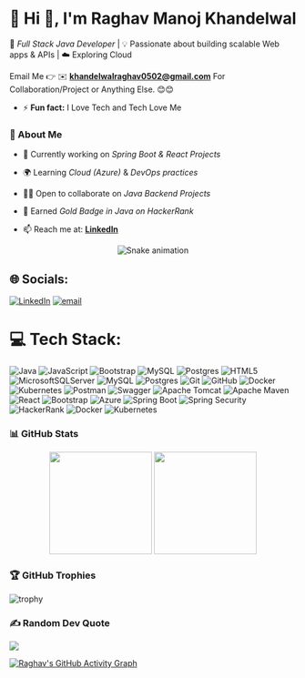 # 💫 Hi 👋, I'm Raghav Manoj Khandelwal
🚀 *Full Stack Java Developer* | 💡 Passionate about building scalable Web apps & APIs | ☁️ Exploring Cloud

Email Me 👉 ✉️ **khandelwalraghav0502@gmail.com** For Collaboration/Project or Anything Else. 😊😊

- ⚡ **Fun fact:** I Love Tech and Tech Love Me

### 🌱 About Me  
- 🔭 Currently working on *Spring Boot & React Projects*  
- 🌍 Learning *Cloud (Azure)* & *DevOps practices*  
- 🧑‍💻 Open to collaborate on *Java Backend Projects*
- 🏅 Earned *Gold Badge in Java on HackerRank*  
- 📫 Reach me at: **[LinkedIn](https://www.linkedin.com/in/raghav-khandelwal-90292a209?utm_source=share&utm_campaign=share_via&utm_content=profile&utm_medium=ios_app)**

  <!-- Snake Game Repo View -->

<div align="center">
  <img src="https://profile-readme-generator.com/assets/snake.svg" alt="Snake animation" />
</div>


## 🌐 Socials:
[![LinkedIn](https://img.shields.io/badge/LinkedIn-%230077B5.svg?logo=linkedin&logoColor=white)](https://linkedin.com/in/raghav-khandelwal-90292a209) [![email](https://img.shields.io/badge/Email-D14836?logo=gmail&logoColor=white)](mailto:khandelwalraghav0502@gmail.com) 

# 💻 Tech Stack:
![Java](https://img.shields.io/badge/java-%23ED8B00.svg?style=for-the-badge&logo=openjdk&logoColor=white) ![JavaScript](https://img.shields.io/badge/javascript-%23323330.svg?style=for-the-badge&logo=javascript&logoColor=%23F7DF1E) ![Bootstrap](https://img.shields.io/badge/bootstrap-%238511FA.svg?style=for-the-badge&logo=bootstrap&logoColor=white) ![MySQL](https://img.shields.io/badge/mysql-4479A1.svg?style=for-the-badge&logo=mysql&logoColor=white) ![Postgres](https://img.shields.io/badge/postgres-%23316192.svg?style=for-the-badge&logo=postgresql&logoColor=white) ![HTML5](https://img.shields.io/badge/html5-%23E34F26.svg?style=for-the-badge&logo=html5&logoColor=white) ![MicrosoftSQLServer](https://img.shields.io/badge/Microsoft%20SQL%20Server-CC2927?style=for-the-badge&logo=microsoft%20sql%20server&logoColor=white) ![MySQL](https://img.shields.io/badge/mysql-4479A1.svg?style=for-the-badge&logo=mysql&logoColor=white) ![Postgres](https://img.shields.io/badge/postgres-%23316192.svg?style=for-the-badge&logo=postgresql&logoColor=white) ![Git](https://img.shields.io/badge/git-%23F05033.svg?style=for-the-badge&logo=git&logoColor=white) ![GitHub](https://img.shields.io/badge/github-%23121011.svg?style=for-the-badge&logo=github&logoColor=white) ![Docker](https://img.shields.io/badge/docker-%230db7ed.svg?style=for-the-badge&logo=docker&logoColor=white) ![Kubernetes](https://img.shields.io/badge/kubernetes-%23326ce5.svg?style=for-the-badge&logo=kubernetes&logoColor=white) ![Postman](https://img.shields.io/badge/Postman-FF6C37?style=for-the-badge&logo=postman&logoColor=white) ![Swagger](https://img.shields.io/badge/-Swagger-%23Clojure?style=for-the-badge&logo=swagger&logoColor=white) ![Apache Tomcat](https://img.shields.io/badge/apache%20tomcat-%23F8DC75.svg?style=for-the-badge&logo=apache-tomcat&logoColor=black) ![Apache Maven](https://img.shields.io/badge/Apache%20Maven-C71A36?style=for-the-badge&logo=Apache%20Maven&logoColor=white) ![React](https://img.shields.io/badge/react-%2320232a.svg?style=for-the-badge&logo=react&logoColor=%2361DAFB) ![Bootstrap](https://img.shields.io/badge/bootstrap-%238511FA.svg?style=for-the-badge&logo=bootstrap&logoColor=white) ![Azure](https://img.shields.io/badge/azure-%230072C6.svg?style=for-the-badge&logo=microsoftazure&logoColor=white) ![Spring Boot](https://img.shields.io/badge/SpringBoot-00C853?style=for-the-badge&logo=springboot&logoColor=000000) ![Spring Security](https://img.shields.io/badge/Spring%20Security-2E7D32?style=for-the-badge&logo=springsecurity&logoColor=white)
![HackerRank ](https://img.shields.io/badge/HackerRank%20(Java)-FFD700?style=for-the-badge&logo=HackerRank&logoColor=white) ![Docker](https://img.shields.io/badge/Docker-2496ED?style=for-the-badge&logo=docker&logoColor=white) ![Kubernetes](https://img.shields.io/badge/Kubernetes-326CE5?style=for-the-badge&logo=kubernetes&logoColor=white)

### 📊 GitHub Stats  
<p align="center">
  <img src="https://github-readme-stats.vercel.app/api?username=Raghav05K&show_icons=true&theme=tokyonight" height="180px"/>
  <img src="https://github-readme-streak-stats.herokuapp.com/?user=omkarchavan-git&theme=tokyonight" height="180px"/>
</p>  

### 🏆 GitHub Trophies
![trophy](https://github-profile-trophy.vercel.app/?username=Raghav05K&theme=algolia&margin-w=10&margin-h=10&no-frame=true&column=6)

### ✍️ Random Dev Quote
![](https://quotes-github-readme.vercel.app/api?type=horizontal&theme=radical)


[![Raghav's GitHub Activity Graph](https://github-readme-activity-graph.vercel.app/graph?username=Raghav05K&theme=tokyo-night&hide_border=true&area=true&height=250)](https://github.com/ashutosh00710/github-readme-activity-graph)



<!-- Proudly created with GPRM ( https://gprm.itsvg.in ) -->
